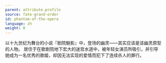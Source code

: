 ```yaml
---
parent: attribute.profile
source: fate-grand-order
id: phantom-of-the-opera
language: zh
weight: 0
---
```


以十九世纪为舞台的小说『剧院魅影』中，登场的幽灵——其实应该是该幽灵原型的人物。
居住于在歌剧院地下宏大的迷宫水道中，被年轻女演员所吸引，并引导她成为一名优秀的歌姬，却因无法实现的爱情而犯下了连续杀人的罪行。

